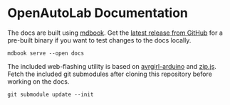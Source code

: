 # OpenAutoLab Documentation

The docs are built using [mdbook](https://github.com/rust-lang/mdBook).
Get the [latest release from GitHub](https://github.com/rust-lang/mdBook/releases) for a pre-built binary if you want to test changes to the docs locally.

    mdbook serve --open docs

The included web-flashing utility is based on [avrgirl-arduino](https://github.com/noopkat/avrgirl-arduino) and [zip.js](https://gildas-lormeau.github.io/zip.js/).
Fetch the included git submodules after cloning this repository before working on the docs.

    git submodule update --init
